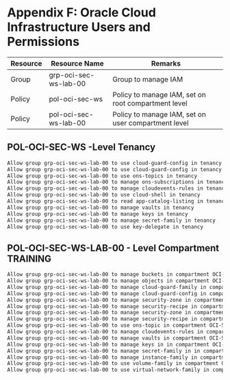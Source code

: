 # Appendix F: Oracle Cloud Infrastructure Users and Permissions
<!-- markdownlint-disable MD013 -->

| Resource         | Resource Name            | Remarks                                                                |
|------------------|--------------------------| -----------------------------------------------------------------------|
| Group            | grp-oci-sec-ws-lab-00    | Group to manage IAM                                                    |
| Policy           | pol-oci-sec-ws           | Policy to manage IAM, set on root compartment level                    |
| Policy           | pol-oci-sec-ws-lab-00    | Policy to manage IAM, set on user compartment level                    |

## POL-OCI-SEC-WS -Level Tenancy

```BASH
Allow group grp-oci-sec-ws-lab-00 to use cloud-guard-config in tenancy
Allow group grp-oci-sec-ws-lab-00 to use cloud-guard-config in tenancy
Allow group grp-oci-sec-ws-lab-00 to use ons-topics in tenancy
Allow group grp-oci-sec-ws-lab-00 to manage ons-subscriptions in tenancy
Allow group grp-oci-sec-ws-lab-00 to manage cloudevents-rules in tenancy
Allow group grp-oci-sec-ws-lab-00 to use cloud-shell in tenancy
Allow group grp-oci-sec-ws-lab-00 to read app-catalog-listing in tenancy
Allow group grp-oci-sec-ws-lab-00 to manage vaults in tenancy
Allow group grp-oci-sec-ws-lab-00 to manage keys in tenancy
Allow group grp-oci-sec-ws-lab-00 to manage secret-family in tenancy
Allow group grp-oci-sec-ws-lab-00 to use key-delegate in tenancy
```

## POL-OCI-SEC-WS-LAB-00 - Level Compartment TRAINING

```BASH
Allow group grp-oci-sec-ws-lab-00 to manage buckets in compartment OCI-SEC-WS-LAB-00
Allow group grp-oci-sec-ws-lab-00 to manage objects in compartment OCI-SEC-WS-LAB-00
Allow group grp-oci-sec-ws-lab-00 to manage cloud-guard-family in compartment OCI-SEC-WS-LAB-00
Allow group grp-oci-sec-ws-lab-00 to manage cloud-guard-config in compartment OCI-SEC-WS-LAB-00
Allow group grp-oci-sec-ws-lab-00 to manage security-zone in compartment OCI-SEC-WS-LAB-00
Allow group grp-oci-sec-ws-lab-00 to manage security-recipe in compartment OCI-SEC-WS-LAB-00
Allow group grp-oci-sec-ws-lab-00 to manage security-zone in compartment OCI-SEC-WS-LAB-00
Allow group grp-oci-sec-ws-lab-00 to manage security-recipe in compartment OCI-SEC-WS-LAB-00
Allow group grp-oci-sec-ws-lab-00 to use ons-topic in compartment OCI-SEC-WS-LAB-00
Allow group grp-oci-sec-ws-lab-00 to manage cloudevents-rules in compartment OCI-SEC-WS-LAB-00
Allow group grp-oci-sec-ws-lab-00 to manage vaults in compartment OCI-SEC-WS-LAB-00
Allow group grp-oci-sec-ws-lab-00 to manage keys in in compartment OCI-SEC-WS-LAB-00 
Allow group grp-oci-sec-ws-lab-00 to manage secret-family in in compartment OCI-SEC-WS-LAB-00
Allow group grp-oci-sec-ws-lab-00 to manage instance-family in compartment OCI-SEC-WS-LAB-00
Allow group grp-oci-sec-ws-lab-00 to use volume-family in compartment OCI-SEC-WS-LAB-00
Allow group grp-oci-sec-ws-lab-00 to use virtual-network-family in compartment OCI-SEC-WS-LAB-00
```

